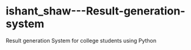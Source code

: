 # ishant_shaw---Result-generation-system
Result generation System for college students using Python
